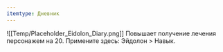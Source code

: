 ```yaml
---
itemtype: Дневник
---
```

![[Temp/Placeholder_Eidolon_Diary.png]]
Повышает получение лечения персонажем на 20. Примените здесь: Эйдолон > Навык.
